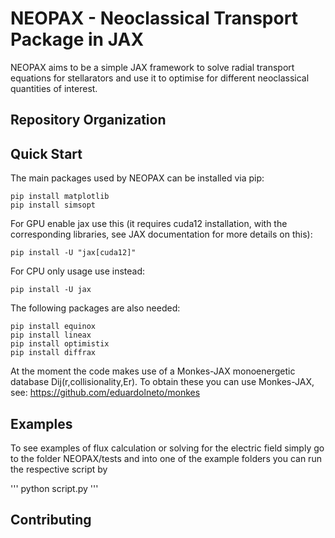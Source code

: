 # NEOPAX - Neoclassical Transport Package in JAX

NEOPAX aims to be a simple JAX framework to solve radial transport equations for stellarators and use it to optimise for different neoclassical quantities of interest.

## Repository Organization

## Quick Start
The main packages used by NEOPAX can be installed via pip:

```
pip install matplotlib
pip install simsopt
```
For GPU enable jax use this (it requires cuda12 installation, with the corresponding libraries, see JAX documentation for more details on this):
```
pip install -U "jax[cuda12]"
```
For CPU only usage use instead: 
```
pip install -U jax
```
The following packages are also needed:
```
pip install equinox
pip install lineax
pip install optimistix
pip install diffrax
```

At the moment the code makes use of a Monkes-JAX monoenergetic database Dij(r,collisionality,Er). To obtain these you can use Monkes-JAX, see: https://github.com/eduardolneto/monkes  

## Examples
To see examples of flux calculation or solving for the electric field simply go to the folder NEOPAX/tests and into one of the example folders you can run the respective script by 

'''
python script.py
'''

## Contributing
